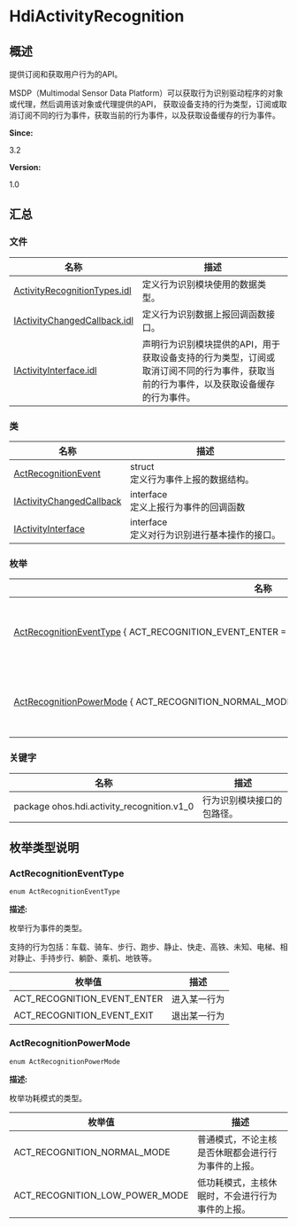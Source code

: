 # HdiActivityRecognition

## 概述

提供订阅和获取用户行为的API。

MSDP（Multimodal Sensor Data Platform）可以获取行为识别驱动程序的对象或代理，然后调用该对象或代理提供的API， 获取设备支持的行为类型，订阅或取消订阅不同的行为事件，获取当前的行为事件，以及获取设备缓存的行为事件。

**Since:**

3.2

**Version:**

1.0


## 汇总


### 文件

  | 名称 | 描述 | 
| -------- | -------- |
| [ActivityRecognitionTypes.idl](_activity_recognition_types_8idl.md) | 定义行为识别模块使用的数据类型。 | 
| [IActivityChangedCallback.idl](_i_activity_changed_callback_8idl.md) | 定义行为识别数据上报回调函数接口。 | 
| [IActivityInterface.idl](_i_activity_interface_8idl.md) | 声明行为识别模块提供的API，用于获取设备支持的行为类型，订阅或取消订阅不同的行为事件，获取当前的行为事件，以及获取设备缓存的行为事件。 | 


### 类

  | 名称 | 描述 | 
| -------- | -------- |
| [ActRecognitionEvent](_act_recognition_event.md) | struct<br/>定义行为事件上报的数据结构。 | 
| [IActivityChangedCallback](interface_i_activity_changed_callback.md) | interface<br/>定义上报行为事件的回调函数 | 
| [IActivityInterface](interface_i_activity_interface.md) | interface<br/>定义对行为识别进行基本操作的接口。 | 


### 枚举

  | 名称 | 描述 | 
| -------- | -------- |
| [ActRecognitionEventType](#actrecognitioneventtype)&nbsp;{&nbsp;ACT_RECOGNITION_EVENT_ENTER&nbsp;=&nbsp;0x01&nbsp;,&nbsp;ACT_RECOGNITION_EVENT_EXIT&nbsp;=&nbsp;0x02&nbsp;} | 枚举行为事件的类型。 | 
| [ActRecognitionPowerMode](#actrecognitionpowermode)&nbsp;{&nbsp;ACT_RECOGNITION_NORMAL_MODE&nbsp;=&nbsp;0&nbsp;,&nbsp;ACT_RECOGNITION_LOW_POWER_MODE&nbsp;=&nbsp;1&nbsp;} | 枚举功耗模式的类型。 | 


### 关键字

  | 名称 | 描述 | 
| -------- | -------- |
| package&nbsp;ohos.hdi.activity_recognition.v1_0 | 行为识别模块接口的包路径。 | 


## 枚举类型说明


### ActRecognitionEventType

  
```
enum ActRecognitionEventType
```

**描述:**

枚举行为事件的类型。

支持的行为包括：车载、骑车、步行、跑步、静止、快走、高铁、未知、电梯、相对静止、手持步行、躺卧、乘机、地铁等。

  | 枚举值 | 描述 | 
| -------- | -------- |
| ACT_RECOGNITION_EVENT_ENTER | 进入某一行为 | 
| ACT_RECOGNITION_EVENT_EXIT | 退出某一行为 | 


### ActRecognitionPowerMode

  
```
enum ActRecognitionPowerMode
```

**描述:**

枚举功耗模式的类型。

  | 枚举值 | 描述 | 
| -------- | -------- |
| ACT_RECOGNITION_NORMAL_MODE | 普通模式，不论主核是否休眠都会进行行为事件的上报。 | 
| ACT_RECOGNITION_LOW_POWER_MODE | 低功耗模式，主核休眠时，不会进行行为事件的上报。 | 
